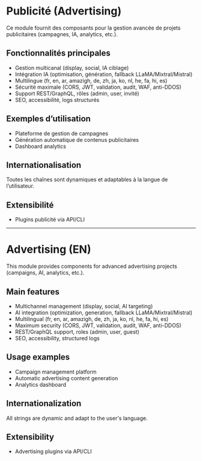# Publicité (Advertising)

Ce module fournit des composants pour la gestion avancée de projets publicitaires (campagnes, IA, analytics, etc.).

## Fonctionnalités principales
- Gestion multicanal (display, social, IA ciblage)
- Intégration IA (optimisation, génération, fallback LLaMA/Mixtral/Mistral)
- Multilingue (fr, en, ar, amazigh, de, zh, ja, ko, nl, he, fa, hi, es)
- Sécurité maximale (CORS, JWT, validation, audit, WAF, anti-DDOS)
- Support REST/GraphQL, rôles (admin, user, invité)
- SEO, accessibilité, logs structurés

## Exemples d’utilisation
- Plateforme de gestion de campagnes
- Génération automatique de contenus publicitaires
- Dashboard analytics

## Internationalisation
Toutes les chaînes sont dynamiques et adaptables à la langue de l’utilisateur.

## Extensibilité
- Plugins publicité via API/CLI

---

# Advertising (EN)

This module provides components for advanced advertising projects (campaigns, AI, analytics, etc.).

## Main features
- Multichannel management (display, social, AI targeting)
- AI integration (optimization, generation, fallback LLaMA/Mixtral/Mistral)
- Multilingual (fr, en, ar, amazigh, de, zh, ja, ko, nl, he, fa, hi, es)
- Maximum security (CORS, JWT, validation, audit, WAF, anti-DDOS)
- REST/GraphQL support, roles (admin, user, guest)
- SEO, accessibility, structured logs

## Usage examples
- Campaign management platform
- Automatic advertising content generation
- Analytics dashboard

## Internationalization
All strings are dynamic and adapt to the user's language.

## Extensibility
- Advertising plugins via API/CLI
